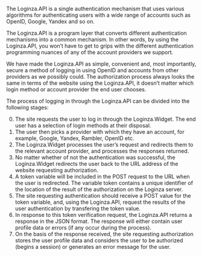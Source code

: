The Loginza.API is a single authentication mechanism that uses various algorithms for authenticating users with a wide range of accounts such as OpenID, Google, Yandex and so on.

The Loginza.API is a program layer that converts different authentication mechanisms into a common mechanism. In other words, by using the Loginza.API, you won’t have to get to grips with the different authentication programming nuances of any of the account providers we support.

We have made the Loginza.API as simple, convenient and, most importantly, secure a method of logging in using OpenID and accounts from other providers as we possibly could. The authorization process always looks the same in terms of the website using the Loginza.API, it doesn’t matter which login method or account provider the end user chooses.

The process of logging in through the Loginza.API can be divided into the following stages:

0. The site requests the user to log in through the Loginza.Widget. The end user has a selection of login methods at their disposal.
0. The user then picks a provider with which they have an account, for example, Google, Yandex, Rambler, OpenID etc.
0. The Loginza.Widget processes the user’s request and redirects them to the relevant account provider, and processes the responses returned.
0. No matter whether of not the authentication was successful, the Loginza.Widget redirects the user back to the URL address of the website requesting authorization.
0. A token variable will be included in the POST request to the URL when the user is redirected. The variable token contains a unique identifier of the location of the result of the authorization on the Loginza server.
0. The site requesting authentication should receive a POST value for the token variable, and, using the Loginza.API, request the results of the user authentication by transfering the token value.
0. In response to this token verification request, the Loginza.API returns a response in the JSON format. The response will either contain user profile data or errors (if any occur during the process).
0. On the basis of the response received, the site requesting authorization stores the user profile data and considers the user to be authorized (begins a session) or generates an error message for the user.
